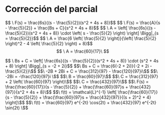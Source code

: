 # Corrección del parcial 
$$ \ F(s) = \frac{6s}{(s - \frac{5}{2})(s^2 + 4s + 8)}\$$
$$ \ F(s) = \frac{A}{s - \frac{5}{2}} + \frac{Bs + C}{s^2 + 4s + 8}\$$
$$ \ A = \left[ \frac{6s}{(s - \frac{5}{2})(s^2 + 4s + 8)} \cdot \left( s - \frac{5}{2} \right) \right] \Bigg|_{s = \frac{5}{2}}\$$
$$ \ A = \frac{6 \left( \frac{5}{2} \right)}{\left( \frac{5}{2} \right)^2 - 4 \left( \frac{5}{2} \right) + 8}\$$
$$ \ A = \frac{60}{17}\ $$

$$ \ Bs + C = \left[ \frac{6s}{(s - \frac{5}{2})(s^2 + 4s + 8)} \cdot (s^2 + 4s + 8) \right] \Bigg|_{s = -2 + 2i}\$$
$$\ Bs + C = \frac{6(-2 + 2i)}{-2 + 2i - \frac{5}{2}}\$$
$$\ -2B + 2Bi + C = \frac{312}{97} - \frac{120}{97}i\$$
$$\ -2Bi = -\frac{120}{97}i \$$
$$\ B = \frac{60}{97}\$$
$$\ C = \frac{312}{97} + 2 \left( \frac{60}{97} \right)\$$
$$\ C = \frac{432}{97}\$$
$$\ F(s) = \frac{\frac{60}{17}}{s - \frac{5}{2}} + \frac{\frac{60}{97}s + \frac{432}{97}}{s^2 + 4s + 8}\$$
$$\ f(t) = \mathcal{L}^{-1} \left[ \frac{\frac{60}{17}}{s - \frac{5}{2}} + \frac{\frac{60}{97}s + \frac{432}{97}}{(s + 2)^2 + 4} \right]\$$
$$\ f(t) = \frac{60}{97} e^{-2t} \cos(2t) + \frac{432}{97} e^{-2t} \sin(2t) \$$
